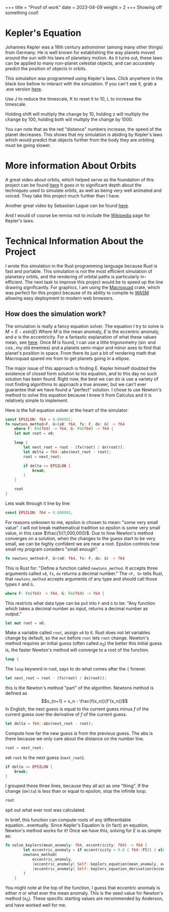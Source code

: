 +++
title = "Proof of work"
date = 2023-04-09
weight = 2
+++
Showing off something cool!

# Kepler's Equation
Johannes Kepler was a 16th century astronomer (among many other things) from Germany. He is well known for establishing the way planets moved around the sun with his laws of planetary motion. As it turns out, these laws can be applied to many non-planet celestial objects, and can accurately predict the position of objects in orbits. 

This simulation was programmed using Kepler's laws. Click anywhere in the black box bellow to interact with the simulation. If you can't see it, grab a .exe version [here](https://github.com/Syst3mz/kepler_sim/releases/tag/1.0.0).

<canvas id="glcanvas" tabindex='1' width="800" height="600"></canvas>
<script src="https://not-fl3.github.io/miniquad-samples/mq_js_bundle.js"></script>
<script>load("./../kepler_sim.wasm");</script>

Use J to reduce the timescale, K to reset it to 10, L to increase the timescale.

Holding shift will multiply the change by 10, holding z will multiply the change by 100, holding both will multiply the change by 1000.

You can note that as the red "distance" numbers increase, the speed of the planet decreases. This shows that my simulation is abiding by Kepler's laws which would predict that objects further from the body they are orbiting must be going slower.

# More information About Orbits
A great video about orbits, which helped serve as the foundation of this project can be found [here](https://www.youtube.com/watch?v=t89De819YMA) It goes in to significant depth about the techniques used to simulate orbits, as well as being very well animated and voiced. They take this project much further than I have.

Another great video by Sebastian Lague can be found [here](https://www.youtube.com/watch?v=7axImc1sxa0).

And I would of course be remiss not to include the [Wikipedia](https://en.wikipedia.org/wiki/Kepler%27s_laws_of_planetary_motion) page for Kepler's laws. 

# Technical Information About the Project
I wrote this simulation in the Rust programming language because Rust is fast and portable. This simulation is not the most efficient simulation of planetary orbits, and the rendering of orbital paths is particularly in-efficient. The next task to improve this project would be to speed up the line drawing significantly. For graphics, I am using the [Macroquad](https://macroquad.rs/) crate, which was perfect for this project because of its ability to compile to [WASM](https://webassembly.org/) allowing easy deployment to modern web browsers.

## How does the simulation work?
The simulation is really a fancy equation solver. The equation I try to solve is $M = E - esin(E)$ Where $M$ is the mean anomaly, $E$ is the eccentric anomaly, and $e$ is the eccentricity. For a fantastic explanation of what these values mean, see [here](https://youtu.be/t89De819YMA?t=386). Once $M$ is found, I can use a little trigonometry ($\sin$ and $\cos$, my old enemies) and a planets semi-major and minor axes to find that planet's position in space. From there its just a bit of rendering math that Macroquad spared me from to get planets going in a ellipse.


The major issue of this approach is finding E. Kepler himself doubted the existence of closed form solution to his equation, and to this day no such solution has been found. Right now, the best we can do is use a variety of root finding algorithms to approach a true answer, but we can't ever guarantee that we have found a "perfect" solution. I chose to use Newton's method to solve this equation because I knew it from Calculus and it is relatively simple to implement. 

Here is the full equation solver at the heart of the simulator:
```rust
const EPSILON: f64 = 0.000001;
fn newtons_method<F, G>(x0: f64, fx: F, dx: G) -> f64
    where F: Fn(f64) -> f64, G: Fn(f64) -> f64 {
    let mut root = x0;

    loop {
        let next_root = root - (fx(root) / dx(root));
        let delta = f64::abs(next_root - root);
        root = next_root;

        if delta <= EPSILON {
            break;
        }
    }

    root
}
```

Lets walk through it line by line:
```rust
const EPSILON: f64 = 0.000001;
```
For reasons unknown to me, epsilon is chosen to mean: "some very small value". I will not break mathematical tradition so epsilon is some very small value, in this case $\frac{1}{1,000,000}$. Due to how Newton's method converges on a solution, when the changes to the guess start to be very small, we can be highly confident we are near a root. Epsilon controls how small my program considers "small enough".

```rust
fn newtons_method<F, G>(x0: f64, fx: F, dx: G) -> f64
```
This is Rust for: "Define a function called `newtons_method`. It accepts three arguments called `x0`, `fx`, `dx` returns a decimal number." The `<F, G>` tells Rust, that `newtons_method` accepts arguments of any type and should call those types `F` and `G`.

```rust
where F: Fn(f64) -> f64, G: Fn(f64) -> f64 {
```
This restricts what data type can be put into `F` and `G` to be: "Any function which takes a decimal number as input, returns a decimal number as output."
```rust
let mut root = x0;
```
Make a variable called `root`, assign `x0` to it. Rust does not let variables change by default, so the `mut` before `root` lets `root` change. Newton's method requires an initial guess (often called $x_0$) the better this initial guess is, the faster Newton's method will converge to a root of the function.
```rust
loop {
```
The `loop` keyword in rust, says to do what comes after the `{` forever.
```rust
let next_root = root - (fx(root) / dx(root));
```
this is the Newton's method "part" of the algorithm. Newtons method is defined as $$x_{n+1} = x_n - \frac{f(x_n)}{f'(x_n)}$$ In English, the next guess is equal to the current guess minus $f$ of the current guess over the derivative of $f$ of the current guess.
```rust
let delta = f64::abs(next_root - root);
```
Compute how far the new guess is from the previous guess. The abs is there because we only care about the distance on the number line.
```rust
root = next_root;
```
set `root` to the next guess (`next_root`).
```rust
if delta <= EPSILON {
    break;
}
```
I grouped these three lines, because they all act as one "thing". If the change (`delta`) is less than or equal to epsilon, stop the infinite loop.

```rust
root
```
spit out what ever root was calculated.


In brief, this function can compute roots of any differentiable equation...eventually. Since Kepler's Equation is (in fact) an equation, Newton's method works for it!
Once we have this, solving for $E$ is as simple as: 
```rust
fn solve_keplers(mean_anomaly: f64, eccentricity: f64) -> f64 {
        let eccentric_anomaly = if eccentricity > 0.8 { f64::PI() } else {mean_anomaly};
        newtons_method(
            eccentric_anomaly,
            |eccentric_anomaly| Self::keplers_equation(mean_anomaly, eccentric_anomaly, eccentricity),
            |eccentric_anomaly| Self::keplers_equation_derivation(eccentric_anomaly, eccentricity)
        )
    }
```
You might note at the top of the function, I guess that eccentric anomaly is either $\pi$ or what ever the mean anomaly. This is the seed value for Newton's method ($x_0$). These specific starting values are recommended by Anderson, and have worked well for me.